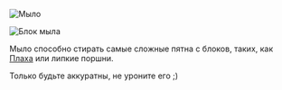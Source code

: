 ![Мыло](item:betterwithmods:material@50)

![Блок мыла](block:betterwithmods:aesthetic@10)

Мыло способно стирать самые сложные пятна с блоков, таких, как [Плаха](../blocks/chopping_block.md) или липкие поршни.

Только будьте аккуратны, не уроните его ;)
